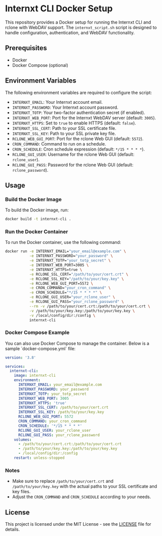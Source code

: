 # Internxt CLI Docker Setup

This repository provides a Docker setup for running the Internxt CLI and rclone with WebDAV support. The `internxt_script.sh` script is designed to handle configuration, authentication, and WebDAV functionality.

## Prerequisites

- Docker
- Docker Compose (optional)

## Environment Variables

The following environment variables are required to configure the script:

- `INTERNXT_EMAIL`: Your Internxt account email.
- `INTERNXT_PASSWORD`: Your Internxt account password.
- `INTERNXT_TOTP`: Your two-factor authentication secret (if enabled).
- `INTERNXT_WEB_PORT`: Port for the Internxt WebDAV server (default: `3005`).
- `INTERNXT_HTTPS`: Set to `true` to enable HTTPS (default: `false`).
- `INTERNXT_SSL_CERT`: Path to your SSL certificate file.
- `INTERNXT_SSL_KEY`: Path to your SSL private key file.
- `RCLONE_WEB_GUI_PORT`: Port for the rclone Web GUI (default: `5572`).
- `CRON_COMMAND`: Command to run on a schedule.
- `CRON_SCHEDULE`: Cron schedule expression (default: `*/15 * * * *`).
- `RCLONE_GUI_USER`: Username for the rclone Web GUI (default: `rclone_user`).
- `RCLONE_GUI_PASS`: Password for the rclone Web GUI (default: `rclone_password`).

## Usage

### Build the Docker Image

To build the Docker image, run:

```bash
docker build -t internxt-cli .
```

### Run the Docker Container

To run the Docker container, use the following command:

```bash
docker run -e INTERNXT_EMAIL="your_email@example.com" \
           -e INTERNXT_PASSWORD="your_password" \
           -e INTERNXT_TOTP="your_totp_secret" \
           -e INTERNXT_WEB_PORT=3005 \
           -e INTERNXT_HTTPS=true \
           -e RCLONE_SSL_CERT="/path/to/your/cert.crt" \
           -e RCLONE_SSL_KEY="/path/to/your/key.key" \
           -e RCLONE_WEB_GUI_PORT=5572 \
           -e CRON_COMMAND="your_cron_command" \
           -e CRON_SCHEDULE="*/15 * * * *" \
           -e RCLONE_GUI_USER="your_rclone_user" \
           -e RCLONE_GUI_PASS="your_rclone_password" \
           --rm -v /path/to/your/cert.crt:/path/to/your/cert.crt \
           -v /path/to/your/key.key:/path/to/your/key.key \
           -v /local/config/dir:/config \
           internxt-cli
```

### Docker Compose Example

You can also use Docker Compose to manage the container. Below is a sample \`docker-compose.yml\` file:

```yaml
version: '3.8'

services:
  internxt-cli:
    image: internxt-cli
    environment:
      INTERNXT_EMAIL: your_email@example.com
      INTERNXT_PASSWORD: your_password
      INTERNXT_TOTP: your_totp_secret
      INTERNXT_WEB_PORT: 3005
      INTERNXT_HTTPS: 'true'
      INTERNXT_SSL_CERT: /path/to/your/cert.crt
      INTERNXT_SSL_KEY: /path/to/your/key.key
      RCLONE_WEB_GUI_PORT: 5572
      CRON_COMMAND: your_cron_command
      CRON_SCHEDULE: '*/15 * * * *'
      RCLONE_GUI_USER: your_rclone_user
      RCLONE_GUI_PASS: your_rclone_password
    volumes:
      - /path/to/your/cert.crt:/path/to/your/cert.crt
      - /path/to/your/key.key:/path/to/your/key.key
      - /local/config/dir:/config
    restart: unless-stopped
```

### Notes

- Make sure to replace `/path/to/your/cert.crt` and `/path/to/your/key.key` with the actual paths to your SSL certificate and key files.
- Adjust the `CRON_COMMAND` and `CRON_SCHEDULE` according to your needs.

## License

This project is licensed under the MIT License - see the [LICENSE](LICENSE) file for details.
